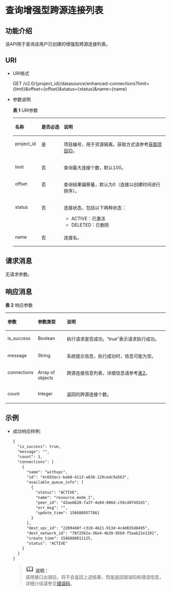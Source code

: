 # 查询增强型跨源连接列表<a name="dli_02_0190"></a>

## 功能介绍<a name="section13287428103611"></a>

该API用于查询该用户已创建的增强型跨源连接列表。

## URI<a name="section52924285361"></a>

-   URI格式

    GET /v2.0/\{project\_id\}/datasource/enhanced-connections?limit=\{limit\}&offset=\{offset\}&status=\{status\}&name=\{name\}

-   参数说明

    **表 1**  URI参数

    <a name="table18299172853614"></a>
    <table><thead align="left"><tr id="row947592853614"><th class="cellrowborder" valign="top" width="17.21%" id="mcps1.2.4.1.1"><p id="p1347513282368"><a name="p1347513282368"></a><a name="p1347513282368"></a>名称</p>
    </th>
    <th class="cellrowborder" valign="top" width="14.66%" id="mcps1.2.4.1.2"><p id="p74757287366"><a name="p74757287366"></a><a name="p74757287366"></a>是否必选</p>
    </th>
    <th class="cellrowborder" valign="top" width="68.13%" id="mcps1.2.4.1.3"><p id="p1475182833610"><a name="p1475182833610"></a><a name="p1475182833610"></a>说明</p>
    </th>
    </tr>
    </thead>
    <tbody><tr id="row16475152833619"><td class="cellrowborder" valign="top" width="17.21%" headers="mcps1.2.4.1.1 "><p id="p1547552803615"><a name="p1547552803615"></a><a name="p1547552803615"></a>project_id</p>
    </td>
    <td class="cellrowborder" valign="top" width="14.66%" headers="mcps1.2.4.1.2 "><p id="p19475828123613"><a name="p19475828123613"></a><a name="p19475828123613"></a>是</p>
    </td>
    <td class="cellrowborder" valign="top" width="68.13%" headers="mcps1.2.4.1.3 "><p id="p1310472724012"><a name="p1310472724012"></a><a name="p1310472724012"></a>项目编号，用于资源隔离。获取方式请参考<a href="获取项目ID.md">获取项目ID</a>。</p>
    </td>
    </tr>
    <tr id="row1758412516020"><td class="cellrowborder" valign="top" width="17.21%" headers="mcps1.2.4.1.1 "><p id="p5679191817114"><a name="p5679191817114"></a><a name="p5679191817114"></a>limit</p>
    </td>
    <td class="cellrowborder" valign="top" width="14.66%" headers="mcps1.2.4.1.2 "><p id="p36796188120"><a name="p36796188120"></a><a name="p36796188120"></a>否</p>
    </td>
    <td class="cellrowborder" valign="top" width="68.13%" headers="mcps1.2.4.1.3 "><p id="p156791018719"><a name="p156791018719"></a><a name="p156791018719"></a>查询最大连接个数，默认100。</p>
    </td>
    </tr>
    <tr id="row887418586014"><td class="cellrowborder" valign="top" width="17.21%" headers="mcps1.2.4.1.1 "><p id="p9680101819111"><a name="p9680101819111"></a><a name="p9680101819111"></a>offset</p>
    </td>
    <td class="cellrowborder" valign="top" width="14.66%" headers="mcps1.2.4.1.2 "><p id="p16680131813111"><a name="p16680131813111"></a><a name="p16680131813111"></a>否</p>
    </td>
    <td class="cellrowborder" valign="top" width="68.13%" headers="mcps1.2.4.1.3 "><p id="p668014181911"><a name="p668014181911"></a><a name="p668014181911"></a>查询结果偏移量，默认为0（连接以创建时间进行排序）。</p>
    </td>
    </tr>
    <tr id="row16875358507"><td class="cellrowborder" valign="top" width="17.21%" headers="mcps1.2.4.1.1 "><p id="p7680131813110"><a name="p7680131813110"></a><a name="p7680131813110"></a>status</p>
    </td>
    <td class="cellrowborder" valign="top" width="14.66%" headers="mcps1.2.4.1.2 "><p id="p36804181111"><a name="p36804181111"></a><a name="p36804181111"></a>否</p>
    </td>
    <td class="cellrowborder" valign="top" width="68.13%" headers="mcps1.2.4.1.3 "><p id="p121716565343"><a name="p121716565343"></a><a name="p121716565343"></a>连接状态，包括以下两种状态：</p>
    <a name="ul172719221353"></a><a name="ul172719221353"></a><ul id="ul172719221353"><li>ACTIVE：已激活</li><li>DELETED：已删除</li></ul>
    </td>
    </tr>
    <tr id="row14875942113"><td class="cellrowborder" valign="top" width="17.21%" headers="mcps1.2.4.1.1 "><p id="p1268016189119"><a name="p1268016189119"></a><a name="p1268016189119"></a>name</p>
    </td>
    <td class="cellrowborder" valign="top" width="14.66%" headers="mcps1.2.4.1.2 "><p id="p106801718711"><a name="p106801718711"></a><a name="p106801718711"></a>否</p>
    </td>
    <td class="cellrowborder" valign="top" width="68.13%" headers="mcps1.2.4.1.3 "><p id="p66809183110"><a name="p66809183110"></a><a name="p66809183110"></a>连接名。</p>
    </td>
    </tr>
    </tbody>
    </table>


## 请求消息<a name="section1831452873613"></a>

无请求参数。

## 响应消息<a name="section134515287360"></a>

**表 2**  响应参数

<a name="table8348112818368"></a>
<table><thead align="left"><tr id="row11478132863610"><th class="cellrowborder" valign="top" width="17.299999999999997%" id="mcps1.2.4.1.1"><p id="p04782028173616"><a name="p04782028173616"></a><a name="p04782028173616"></a>参数</p>
</th>
<th class="cellrowborder" valign="top" width="18.23%" id="mcps1.2.4.1.2"><p id="p34781128193612"><a name="p34781128193612"></a><a name="p34781128193612"></a>参数类型</p>
</th>
<th class="cellrowborder" valign="top" width="64.47%" id="mcps1.2.4.1.3"><p id="p1347917286364"><a name="p1347917286364"></a><a name="p1347917286364"></a>说明</p>
</th>
</tr>
</thead>
<tbody><tr id="row18479182813362"><td class="cellrowborder" valign="top" width="17.299999999999997%" headers="mcps1.2.4.1.1 "><p id="p392161273513"><a name="p392161273513"></a><a name="p392161273513"></a>is_success</p>
</td>
<td class="cellrowborder" valign="top" width="18.23%" headers="mcps1.2.4.1.2 "><p id="p18921161219357"><a name="p18921161219357"></a><a name="p18921161219357"></a>Boolean</p>
</td>
<td class="cellrowborder" valign="top" width="64.47%" headers="mcps1.2.4.1.3 "><p id="p12921712163514"><a name="p12921712163514"></a><a name="p12921712163514"></a>执行请求是否成功。“true”表示请求执行成功。</p>
</td>
</tr>
<tr id="row14946145019340"><td class="cellrowborder" valign="top" width="17.299999999999997%" headers="mcps1.2.4.1.1 "><p id="p692141213515"><a name="p692141213515"></a><a name="p692141213515"></a>message</p>
</td>
<td class="cellrowborder" valign="top" width="18.23%" headers="mcps1.2.4.1.2 "><p id="p6921012133518"><a name="p6921012133518"></a><a name="p6921012133518"></a>String</p>
</td>
<td class="cellrowborder" valign="top" width="64.47%" headers="mcps1.2.4.1.3 "><p id="p1921161214351"><a name="p1921161214351"></a><a name="p1921161214351"></a>系统提示信息，执行成功时，信息可能为空。</p>
</td>
</tr>
<tr id="row516595513410"><td class="cellrowborder" valign="top" width="17.299999999999997%" headers="mcps1.2.4.1.1 "><p id="p392131218357"><a name="p392131218357"></a><a name="p392131218357"></a><span>connections</span></p>
</td>
<td class="cellrowborder" valign="top" width="18.23%" headers="mcps1.2.4.1.2 "><p id="p492121263516"><a name="p492121263516"></a><a name="p492121263516"></a>Array of objects</p>
</td>
<td class="cellrowborder" valign="top" width="64.47%" headers="mcps1.2.4.1.3 "><p id="p13921181216356"><a name="p13921181216356"></a><a name="p13921181216356"></a>跨源连接信息列表，详细信息请参考<a href="查询增强型跨源连接.md#table8348112818368">表2</a>。</p>
</td>
</tr>
<tr id="row15882121220217"><td class="cellrowborder" valign="top" width="17.299999999999997%" headers="mcps1.2.4.1.1 "><p id="p1132863713315"><a name="p1132863713315"></a><a name="p1132863713315"></a>count</p>
</td>
<td class="cellrowborder" valign="top" width="18.23%" headers="mcps1.2.4.1.2 "><p id="p23287371937"><a name="p23287371937"></a><a name="p23287371937"></a>Integer</p>
</td>
<td class="cellrowborder" valign="top" width="64.47%" headers="mcps1.2.4.1.3 "><p id="p183286371238"><a name="p183286371238"></a><a name="p183286371238"></a>返回的跨源连接个数。</p>
</td>
</tr>
</tbody>
</table>

## 示例<a name="section910624615450"></a>

-   成功响应样例:

    ```
    {
      "is_success": true,
      "message": "",
      "count": 1,
      "connections": [
        {
          "name": "withvpc",
          "id": "4c693ecc-bab8-4113-a838-129cedc9a563",
          "available_queue_info": [
            {
              "status": "ACTIVE",
              "name": "resource_mode_1",
              "peer_id": "d2ae6628-fa37-4e04-806d-c59c497492d1",
              "err_msg": "",
              "update_time": 1566889577861
            }
          ],
          "dest_vpc_id": "22094d8f-c310-4621-913d-4c4d655d8495",
          "dest_network_id": "78f2562a-36e4-4b39-95b9-f5aab22e1281",
          "create_time": 1566888011125,
          "status": "ACTIVE"
        }
      ]
    }
    ```

    >![](public_sys-resources/icon-note.gif) **说明：**   
    >调用接口出错后，将不会返回上述结果，而是返回错误码和错误信息，详细介绍请参见[错误码](错误码.md)。  


